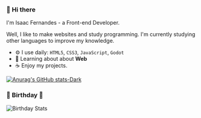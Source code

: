 ### 🌸 Hi there

I'm Isaac Fernandes - a Front-end Developer.

Well, I like to make websites and study programming. I'm currently studying other languages to improve my knowledge.

- ⚙️ I use daily: `HTML5`, `CSS3`, `JavaScript`, `Godot`
- 🌷 Learning about about **Web**
- ☕ Enjoy my projects.

[![Anurag's GitHub stats-Dark](https://github-readme-stats.vercel.app/api?username=star-isc&show_icons=true&theme=dark#gh-dark-mode-only)](https://github.com/anuraghazra/github-readme-stats#gh-dark-mode-only)

### 🌸 Birthday 🌸


![Birthday Stats](https://bday-manas140.vercel.app/2010-04-09)
